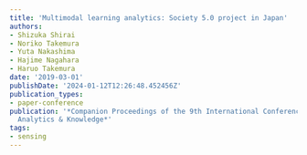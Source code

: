```yaml
---
title: 'Multimodal learning analytics: Society 5.0 project in Japan'
authors:
- Shizuka Shirai
- Noriko Takemura
- Yuta Nakashima
- Hajime Nagahara
- Haruo Takemura
date: '2019-03-01'
publishDate: '2024-01-12T12:26:48.452456Z'
publication_types:
- paper-conference
publication: '*Companion Proceedings of the 9th International Conference on Learning
  Analytics & Knowledge*'
tags:
- sensing
---
```


